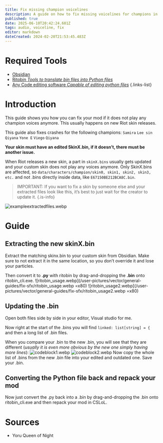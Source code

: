 ```yaml
---
title: Fix missing champion voicelines
description: A guide on how to fix missing voicelines for champions in your custom skin.
published: true
date: 2025-06-10T20:42:24.601Z
tags: audio, voiceline, fix
editor: markdown
dateCreated: 2024-02-20T21:53:45.483Z
---
```


# Required Tools

- [Obsidian](/core-guides/tools/obsidian)
- [Ritobin *Tools to translate bin files into Python files*](/core-guides/tools/rito-bin)
- [Any Code editing software *Capable of editing python files*](/core-guides/tools#coding)
{.links-list}

# Introduction

This guide shows you how you can fix your mod if it does not play any champion voices anymore.
This usually happens on new Riot skin releases.

This guide also fixes crashes for the following champions:
```Samira```
```Lee sin```
```Qiyana```
```Yone E```
```Viego```
```Qiyana```

**Your skin must have an edited SkinX.bin, if it doesn’t, there must be another issue.**

When Riot releases a new skin, a part in `skinX.bins` usually gets updated and your custom skin does not play any voices anymore.
Only SkinX.bins are affected, so `data/characters/champion/skin0, skin1, skin2, skin3, etc.` and not .bins directly inside data, like `E67150BE212BCA8C.bin`.

> IMPORTANT: If you want to fix a skin by someone else and your extracted files look like this, it’s best to just wait for the creator to update it.
{.is-info}

![exampleextractedfiles.webp](/user-pictures/vector/general-guides/fix-sfx/exampleextractedfiles.webp)

# Guide
## Extracting the new skinX.bin

Extract the matching skinx.bin to your custom skin from Obsidian. Make sure to not extract it in the same location, so you don’t override it and lose your particles.

Then convert it to **.py** with ritobin by drag-and-dropping the **.bin** onto ritobin_cli.exe.
![ritobin_usage.webp](/user-pictures/vector/general-guides/fix-sfx/ritobin_usage.webp =x80)
![ritobin_usage2.webp](/user-pictures/vector/general-guides/fix-sfx/ritobin_usage2.webp =x80)

## Updating the .bin
Open both files side by side in your editor, Visual studio for me.

Now right at the start of the .bins you will find `linked: list[string] = {` and then a long list of .bin files.

When you compare your .bin to the new .bin, you will see that they are different (*usually it is even more obvious by the new one simply having more lines*):
![codeblock1.webp](/user-pictures/vector/general-guides/fix-sfx/codeblock1.webp)
![codeblock2.webp](/user-pictures/vector/general-guides/fix-sfx/codeblock2.webp)
Now copy the whole list of .bins from the new .bin file into your edited and outdated one.
Save your .bin.

## Converting the Python file back and repack your mod
Now just convert the .py back into a .bin by drag-and-dropping the .bin onto ritobin_cli.exe and then repack your mod in CSLoL.
# Sources

- Yoru Queen of Night